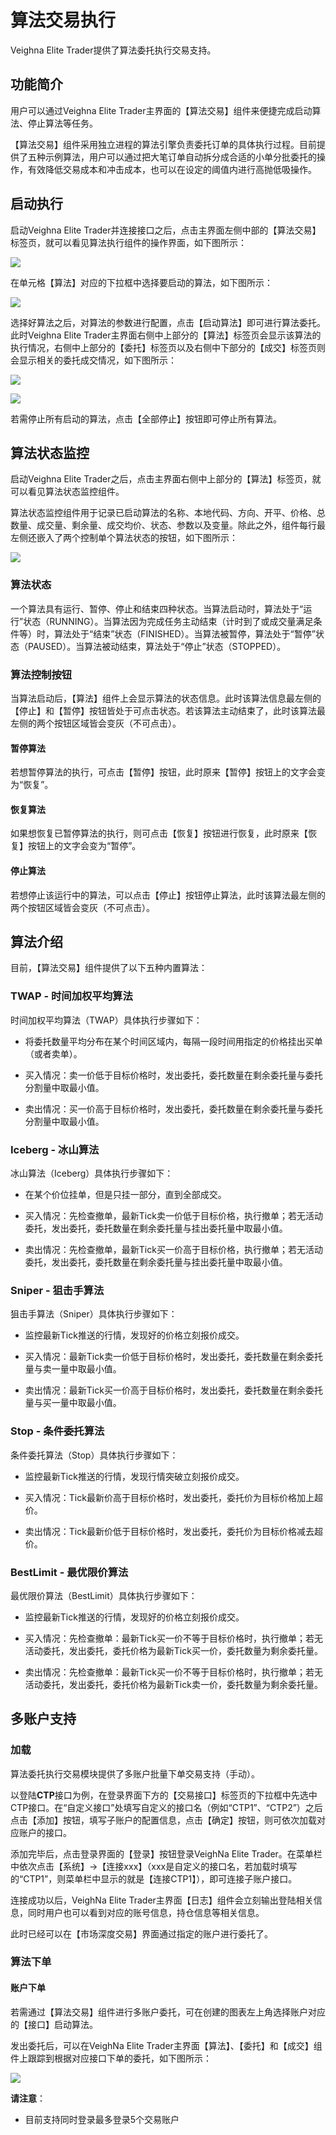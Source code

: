 # 算法交易执行

Veighna Elite Trader提供了算法委托执行交易支持。


## 功能简介

用户可以通过Veighna Elite Trader主界面的【算法交易】组件来便捷完成启动算法、停止算法等任务。

【算法交易】组件采用独立进程的算法引擎负责委托订单的具体执行过程。目前提供了五种示例算法，用户可以通过把大笔订单自动拆分成合适的小单分批委托的操作，有效降低交易成本和冲击成本，也可以在设定的阈值内进行高抛低吸操作。


## 启动执行

启动Veighna Elite Trader并连接接口之后，点击主界面左侧中部的【算法交易】标签页，就可以看见算法执行组件的操作界面，如下图所示：

![](https://vnpy-doc.oss-cn-shanghai.aliyuncs.com/elite/algo/1.png)

在单元格【算法】对应的下拉框中选择要启动的算法，如下图所示：

![](https://vnpy-doc.oss-cn-shanghai.aliyuncs.com/elite/algo/2.png)

选择好算法之后，对算法的参数进行配置，点击【启动算法】即可进行算法委托。此时Veighna Elite Trader主界面右侧中上部分的【算法】标签页会显示该算法的执行情况，右侧中上部分的【委托】标签页以及右侧中下部分的【成交】标签页则会显示相关的委托成交情况，如下图所示：

![](https://vnpy-doc.oss-cn-shanghai.aliyuncs.com/elite/algo/5.png)

![](https://vnpy-doc.oss-cn-shanghai.aliyuncs.com/elite/algo/6.png)

若需停止所有启动的算法，点击【全部停止】按钮即可停止所有算法。


## 算法状态监控

启动Veighna Elite Trader之后，点击主界面右侧中上部分的【算法】标签页，就可以看见算法状态监控组件。

算法状态监控组件用于记录已启动算法的名称、本地代码、方向、开平、价格、总数量、成交量、剩余量、成交均价、状态、参数以及变量。除此之外，组件每行最左侧还嵌入了两个控制单个算法状态的按钮，如下图所示：

![](https://vnpy-doc.oss-cn-shanghai.aliyuncs.com/elite/algo/7.png)

### 算法状态

一个算法具有运行、暂停、停止和结束四种状态。当算法启动时，算法处于“运行”状态（RUNNING）。当算法因为完成任务主动结束（计时到了或成交量满足条件等）时，算法处于“结束”状态（FINISHED）。当算法被暂停，算法处于“暂停”状态（PAUSED）。当算法被动结束，算法处于“停止”状态（STOPPED）。

### 算法控制按钮

当算法启动后，【算法】组件上会显示算法的状态信息。此时该算法信息最左侧的【停止】和【暂停】按钮皆处于可点击状态。若该算法主动结束了，此时该算法最左侧的两个按钮区域皆会变灰（不可点击）。

#### 暂停算法

若想暂停算法的执行，可点击【暂停】按钮，此时原来【暂停】按钮上的文字会变为“恢复”。

#### 恢复算法

如果想恢复已暂停算法的执行，则可点击【恢复】按钮进行恢复，此时原来【恢复】按钮上的文字会变为“暂停”。

#### 停止算法

若想停止该运行中的算法，可以点击【停止】按钮停止算法，此时该算法最左侧的两个按钮区域皆会变灰（不可点击）。


## 算法介绍

目前，【算法交易】组件提供了以下五种内置算法：

### TWAP - 时间加权平均算法

时间加权平均算法（TWAP）具体执行步骤如下：

- 将委托数量平均分布在某个时间区域内，每隔一段时间用指定的价格挂出买单（或者卖单）。

- 买入情况：卖一价低于目标价格时，发出委托，委托数量在剩余委托量与委托分割量中取最小值。

- 卖出情况：买一价高于目标价格时，发出委托，委托数量在剩余委托量与委托分割量中取最小值。

### Iceberg - 冰山算法

冰山算法（Iceberg）具体执行步骤如下：

- 在某个价位挂单，但是只挂一部分，直到全部成交。

- 买入情况：先检查撤单，最新Tick卖一价低于目标价格，执行撤单；若无活动委托，发出委托，委托数量在剩余委托量与挂出委托量中取最小值。

- 卖出情况：先检查撤单，最新Tick买一价高于目标价格，执行撤单；若无活动委托，发出委托，委托数量在剩余委托量与挂出委托量中取最小值。

### Sniper - 狙击手算法

狙击手算法（Sniper）具体执行步骤如下：

- 监控最新Tick推送的行情，发现好的价格立刻报价成交。

- 买入情况：最新Tick卖一价低于目标价格时，发出委托，委托数量在剩余委托量与卖一量中取最小值。

- 卖出情况：最新Tick买一价高于目标价格时，发出委托，委托数量在剩余委托量与买一量中取最小值。

### Stop - 条件委托算法

条件委托算法（Stop）具体执行步骤如下：

- 监控最新Tick推送的行情，发现行情突破立刻报价成交。

- 买入情况：Tick最新价高于目标价格时，发出委托，委托价为目标价格加上超价。

- 卖出情况：Tick最新价低于目标价格时，发出委托，委托价为目标价格减去超价。

### BestLimit - 最优限价算法

最优限价算法（BestLimit）具体执行步骤如下：

- 监控最新Tick推送的行情，发现好的价格立刻报价成交。

- 买入情况：先检查撤单：最新Tick买一价不等于目标价格时，执行撤单；若无活动委托，发出委托，委托价格为最新Tick买一价，委托数量为剩余委托量。

- 卖出情况：先检查撤单：最新Tick买一价不等于目标价格时，执行撤单；若无活动委托，发出委托，委托价格为最新Tick卖一价，委托数量为剩余委托量。


## 多账户支持

### 加载

算法委托执行交易模块提供了多账户批量下单交易支持（手动）。

以登陆**CTP**接口为例，在登录界面下方的【交易接口】标签页的下拉框中先选中CTP接口。在“自定义接口”处填写自定义的接口名（例如“CTP1”、“CTP2”）之后点击【添加】按钮，填写子账户的配置信息，点击【确定】按钮，则可依次加载对应账户的接口。

添加完毕后，点击登录界面的【登录】按钮登录VeighNa Elite Trader。在菜单栏中依次点击【系统】->【连接xxx】（xxx是自定义的接口名，若加载时填写的“CTP1”，则菜单栏中显示的就是【连接CTP1】），即可连接子账户接口。

连接成功以后，VeighNa Elite Trader主界面【日志】组件会立刻输出登陆相关信息，同时用户也可以看到对应的账号信息，持仓信息等相关信息。

此时已经可以在【市场深度交易】界面通过指定的账户进行委托了。

### 算法下单

#### 账户下单

若需通过【算法交易】组件进行多账户委托，可在创建的图表左上角选择账户对应的【接口】启动算法。

发出委托后，可以在VeighNa Elite Trader主界面【算法】、【委托】和【成交】组件上跟踪到根据对应接口下单的委托，如下图所示：

![](https://vnpy-doc.oss-cn-shanghai.aliyuncs.com/elite/algo/4.png)

**请注意**：
 - 目前支持同时登录最多登录5个交易账户
